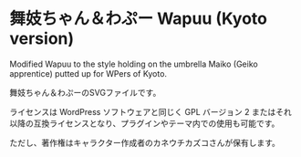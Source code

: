舞妓ちゃん＆わぷー Wapuu (Kyoto version)
=====

Modified Wapuu to the style holding on the umbrella Maiko (Geiko apprentice) putted up for WPers of Kyoto.

舞妓ちゃん＆わぷーのSVGファイルです。

ライセンスは WordPress ソフトウェアと同じく GPL バージョン 2 またはそれ以降の互換ライセンスとなり、プラグインやテーマ内での使用も可能です。

ただし、著作権はキャラクター作成者のカネウチカズコさんが保有します。
